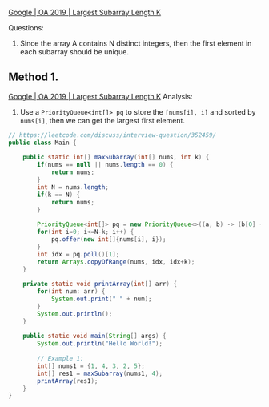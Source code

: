 [Google | OA 2019 | Largest Subarray Length K](https://leetcode.com/discuss/interview-question/352459/)    

Questions:
1. Since the array A contains N distinct integers, then the first element in each subarray should be unique.


## Method 1.
[Google | OA 2019 | Largest Subarray Length K](https://leetcode.com/playground/aqe34NQP)
Analysis:
1. Use a `PriorityQueue<int[]> pq` to store the `[nums[i], i]` and sorted by `nums[i]`, then we can get the largest first element.
```java
// https://leetcode.com/discuss/interview-question/352459/
public class Main {
    
    public static int[] maxSubarray(int[] nums, int k) {
        if(nums == null || nums.length == 0) {
            return nums;
        }
        int N = nums.length;
        if(k == N) {
            return nums;
        }
        
        PriorityQueue<int[]> pq = new PriorityQueue<>((a, b) -> (b[0] - a[0]));
        for(int i=0; i<=N-k; i++) {
            pq.offer(new int[]{nums[i], i});
        }
        int idx = pq.poll()[1];
        return Arrays.copyOfRange(nums, idx, idx+k);
    }
    
    private static void printArray(int[] arr) {
        for(int num: arr) {
            System.out.print(" " + num);
        }
        System.out.println();
    }
    
    public static void main(String[] args) {
        System.out.println("Hello World!");
        
        // Example 1:
        int[] nums1 = {1, 4, 3, 2, 5};
        int[] res1 = maxSubarray(nums1, 4);
        printArray(res1);
    }
}
```





